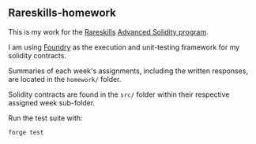 ## Rareskills-homework

This is my work for the [Rareskills](https://www.rareskills.io/) [Advanced Solidity program](https://www.rareskills.io/solidity-bootcamp).

I am using [Foundry](https://github.com/foundry-rs/foundry) as the execution and unit-testing framework for my solidity contracts.

Summaries of each week's assignments, including the written responses, are located in the `homework/` folder.

Solidity contracts are found in the `src/` folder within their respective assigned week sub-folder.

Run the test suite with:

```
forge test
```